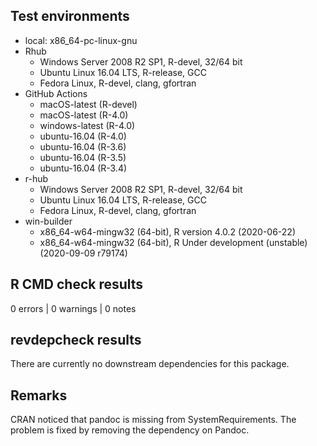 ## Test environments

- local: x86_64-pc-linux-gnu
- Rhub
    - Windows Server 2008 R2 SP1, R-devel, 32/64 bit
    - Ubuntu Linux 16.04 LTS, R-release, GCC
    - Fedora Linux, R-devel, clang, gfortran
- GitHub Actions
    - macOS-latest (R-devel)
    - macOS-latest (R-4.0)
    - windows-latest (R-4.0)
    - ubuntu-16.04 (R-4.0)
    - ubuntu-16.04 (R-3.6)
    - ubuntu-16.04 (R-3.5)
    - ubuntu-16.04 (R-3.4)
- r-hub
    - Windows Server 2008 R2 SP1, R-devel, 32/64 bit
    - Ubuntu Linux 16.04 LTS, R-release, GCC
    - Fedora Linux, R-devel, clang, gfortran
- win-builder
    - x86_64-w64-mingw32 (64-bit), R version 4.0.2 (2020-06-22)
    - x86_64-w64-mingw32 (64-bit), R Under development (unstable) (2020-09-09 r79174)

## R CMD check results

0 errors | 0 warnings | 0 notes

## revdepcheck results

There are currently no downstream dependencies for this package.

## Remarks

CRAN noticed that pandoc is missing from SystemRequirements.
The problem is fixed by removing the dependency on Pandoc.
